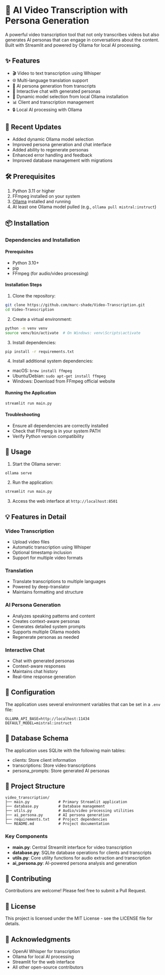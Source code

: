 # 🎥 AI Video Transcription with Persona Generation

A powerful video transcription tool that not only transcribes videos but also generates AI personas that can engage in conversations about the content. Built with Streamlit and powered by Ollama for local AI processing.

## ✨ Features

- 🎬 Video to text transcription using Whisper
- 🌐 Multi-language translation support
- 🤖 AI persona generation from transcripts
- 💬 Interactive chat with generated personas
- 🔄 Dynamic model selection from local Ollama installation
- 📊 Client and transcription management
- 🔒 Local AI processing with Ollama

## 🚀 Recent Updates

- Added dynamic Ollama model selection
- Improved persona generation and chat interface
- Added ability to regenerate personas
- Enhanced error handling and feedback
- Improved database management with migrations

## 🛠️ Prerequisites

1. Python 3.11 or higher
2. FFmpeg installed on your system
3. [Ollama](https://ollama.ai/) installed and running
4. At least one Ollama model pulled (e.g., `ollama pull mistral:instruct`)

## 📦 Installation

### Dependencies and Installation

#### Prerequisites
- Python 3.10+
- pip
- FFmpeg (for audio/video processing)

#### Installation Steps
1. Clone the repository:
```bash
git clone https://github.com/marc-shade/Video-Transcription.git
cd Video-Transcription
```

2. Create a virtual environment:
```bash
python -m venv venv
source venv/bin/activate  # On Windows: venv\Scripts\activate
```

3. Install dependencies:
```bash
pip install -r requirements.txt
```

4. Install additional system dependencies:
- macOS: `brew install ffmpeg`
- Ubuntu/Debian: `sudo apt-get install ffmpeg`
- Windows: Download from FFmpeg official website

#### Running the Application
```bash
streamlit run main.py
```

#### Troubleshooting
- Ensure all dependencies are correctly installed
- Check that FFmpeg is in your system PATH
- Verify Python version compatibility

## 🚀 Usage

1. Start the Ollama server:
```bash
ollama serve
```

2. Run the application:
```bash
streamlit run main.py
```

3. Access the web interface at `http://localhost:8501`

## 💡 Features in Detail

### Video Transcription
- Upload video files
- Automatic transcription using Whisper
- Optional timestamp inclusion
- Support for multiple video formats

### Translation
- Translate transcriptions to multiple languages
- Powered by deep-translator
- Maintains formatting and structure

### AI Persona Generation
- Analyzes speaking patterns and content
- Creates context-aware personas
- Generates detailed system prompts
- Supports multiple Ollama models
- Regenerate personas as needed

### Interactive Chat
- Chat with generated personas
- Context-aware responses
- Maintains chat history
- Real-time response generation

## 🔧 Configuration

The application uses several environment variables that can be set in a `.env` file:

```env
OLLAMA_API_BASE=http://localhost:11434
DEFAULT_MODEL=mistral:instruct
```

## 📝 Database Schema

The application uses SQLite with the following main tables:
- clients: Store client information
- transcriptions: Store video transcriptions
- persona_prompts: Store generated AI personas

## 📁 Project Structure

```
video_transcription/
├── main.py             # Primary Streamlit application
├── database.py         # Database management
├── utils.py            # Audio/video processing utilities
├── ai_persona.py       # AI persona generation
├── requirements.txt    # Project dependencies
└── README.md           # Project documentation
```

### Key Components
- **main.py**: Central Streamlit interface for video transcription
- **database.py**: SQLite database operations for clients and transcripts
- **utils.py**: Core utility functions for audio extraction and transcription
- **ai_persona.py**: AI-powered persona analysis and generation

## 🤝 Contributing

Contributions are welcome! Please feel free to submit a Pull Request.

## 📄 License

This project is licensed under the MIT License - see the LICENSE file for details.

## 🙏 Acknowledgments

- OpenAI Whisper for transcription
- Ollama for local AI processing
- Streamlit for the web interface
- All other open-source contributors
